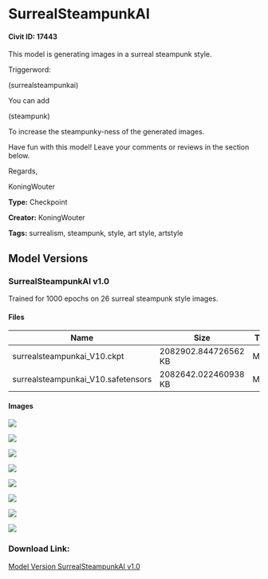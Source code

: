 # SurrealSteampunkAI

#### Civit ID: 17443

<p>This model is generating images in a surreal steampunk style. </p><p></p><p>Triggerword:</p><p>(surrealsteampunkai)</p><p></p><p>You can add</p><p>(steampunk)</p><p>To increase the steampunky-ness of the generated images.</p><p></p><p>Have fun with this model! Leave your comments or reviews in the section below.</p><p></p><p>Regards,</p><p>KoningWouter</p>

**Type:** Checkpoint

**Creator:** KoningWouter

**Tags:** surrealism, steampunk, style, art style, artstyle

## Model Versions

### SurrealSteampunkAI v1.0

<p>Trained for 1000 epochs on 26 surreal steampunk style images.</p>

#### Files

| Name | Size | Type | Format | Download Url | AutoV1 | AutoV2 | SHA256 | CRC32 | BLAKE3 |
| --- | --- | --- | --- | --- | --- | --- | --- | --- | --- |
| surrealsteampunkai_V10.ckpt | 2082902.844726562 KB | Model | PickleTensor | https://civitai.com/api/download/models/20617?type=Model&format=PickleTensor&size=full&fp=fp16 | 3814A52A | 79B74B36F4 | 79B74B36F48C92B8D61290E63CA72385245C6D3AFC4FD9DFEE82CC3F3AC2A0A0 | 95CD6D37 | 09ED90BED378ABD869154904F2772AC55132FB11F5E9134C036A22F93D7B3595 |
| surrealsteampunkai_V10.safetensors | 2082642.022460938 KB | Model | SafeTensor | https://civitai.com/api/download/models/20617 | 0248DA5C | 97F99121B9 | 97F99121B9B6648CD8ECD45E7DEAC5EB8720D0DAC9DB7C67C7F852C6CC66FC7E | 232829D5 | 7F3EA55B44AB419D8C65D4188A61CAFB619A2F91B763D1178B545E8525639D3C |

#### Images

<p><img src="https://image.civitai.com/xG1nkqKTMzGDvpLrqFT7WA/82f071d7-c285-43c8-12f8-f439d8d87900/width=450/218163.jpeg" /></p>

<p><img src="https://image.civitai.com/xG1nkqKTMzGDvpLrqFT7WA/b01a1cd2-54ec-4f5b-d670-b15bc9732c00/width=450/218170.jpeg" /></p>

<p><img src="https://image.civitai.com/xG1nkqKTMzGDvpLrqFT7WA/70675660-c1d3-424d-d425-766f0c99c300/width=450/218169.jpeg" /></p>

<p><img src="https://image.civitai.com/xG1nkqKTMzGDvpLrqFT7WA/acf4c4e3-a7d9-48fe-276c-bdfe1cf8bc00/width=450/218168.jpeg" /></p>

<p><img src="https://image.civitai.com/xG1nkqKTMzGDvpLrqFT7WA/299ba3be-8614-4fa7-20bc-31abd5474700/width=450/218167.jpeg" /></p>

<p><img src="https://image.civitai.com/xG1nkqKTMzGDvpLrqFT7WA/6897a115-f336-4df5-6da9-38cb073b1d00/width=450/218166.jpeg" /></p>

<p><img src="https://image.civitai.com/xG1nkqKTMzGDvpLrqFT7WA/7d937ef5-d91e-45f5-8b84-62d4e7143b00/width=450/218165.jpeg" /></p>

<p><img src="https://image.civitai.com/xG1nkqKTMzGDvpLrqFT7WA/1a7c9c91-234d-44b9-2fbf-41af262acb00/width=450/218164.jpeg" /></p>

### Download Link:

[Model Version SurrealSteampunkAI v1.0](https://civitai.com/api/download/models/20617)

